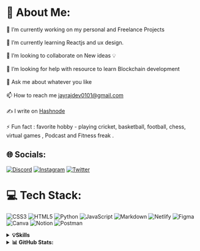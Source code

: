 
# 💫 About Me:
🔭 I’m currently working on my personal and  Freelance Projects <br><br>🌱 I’m currently learning Reactjs and ux design.<br><br>👯 I’m looking to collaborate on New ideas 💡<br><br>🤝 I’m looking for help with resource to learn Blockchain development <br><br>💬 Ask me about whatever you like<br><br>📫 How to reach me jayrajdev0101@gmail.com<br><br> ✍️ I write on [Hashnode](https://hashnode.com/@jayrajsingh) <br><br>⚡ Fun fact : favorite hobby - playing cricket, basketball, football, chess, virtual games , Podcast and Fitness freak . 


## 🌐 Socials:
[![Discord](https://img.shields.io/badge/Discord-%237289DA.svg?logo=discord&logoColor=white)](htttps://discord.gg/jayrajsingh_eth) [![Instagram](https://img.shields.io/badge/Instagram-%23E4405F.svg?logo=Instagram&logoColor=white)](https://instagram.com/jayrajsingh90) [![Twitter](https://img.shields.io/badge/Twitter-%231DA1F2.svg?logo=Twitter&logoColor=white)](https://twitter.com/jayrajsingh_dev) 

# 💻 Tech Stack:
![CSS3](https://img.shields.io/badge/css3-%231572B6.svg?style=for-the-badge&logo=css3&logoColor=white) ![HTML5](https://img.shields.io/badge/html5-%23E34F26.svg?style=for-the-badge&logo=html5&logoColor=white) ![Python](https://img.shields.io/badge/python-3670A0?style=for-the-badge&logo=python&logoColor=ffdd54) ![JavaScript](https://img.shields.io/badge/javascript-%23323330.svg?style=for-the-badge&logo=javascript&logoColor=%23F7DF1E) ![Markdown](https://img.shields.io/badge/markdown-%23000000.svg?style=for-the-badge&logo=markdown&logoColor=white) ![Netlify](https://img.shields.io/badge/netlify-%23000000.svg?style=for-the-badge&logo=netlify&logoColor=#00C7B7) 	![Figma](https://img.shields.io/badge/figma-%23F24E1E.svg?style=for-the-badge&logo=figma&logoColor=white) ![Canva](https://img.shields.io/badge/Canva-%2300C4CC.svg?style=for-the-badge&logo=Canva&logoColor=white) ![Notion](https://img.shields.io/badge/Notion-%23000000.svg?style=for-the-badge&logo=notion&logoColor=white) ![Postman](https://img.shields.io/badge/Postman-FF6C37?style=for-the-badge&logo=postman&logoColor=white)
<details>
  <summary><b>💡Skills</b></summary>
  <br>
  
  ### 👨‍💻 **Programming Languages**
  
  ![C](https://img.shields.io/badge/C-00599C?style=badge&logo=c&logoColor=white)
  ![Python](https://img.shields.io/badge/Python-FFD43B?style=badge&logo=python&logoColor=blue)
  ![JavaScript](https://img.shields.io/badge/JavaScript-323330?style=badge&logo=javascript&logoColor=F7DF1E)
  ![TypeScript](https://img.shields.io/badge/TypeScript-007ACC?style=badge&logo=typescript&logoColor=white)
  
  ### 🚀 **Technologies/Frameworks**
  
  ![React.js](https://img.shields.io/badge/React.js-20232A?style=badge&logo=react&logoColor=61DAFB)
<!--   ![Node.js](https://img.shields.io/badge/Node.js-339933?style=badge&logo=nodedotjs&logoColor=white) -->
<!--   ![ExpressJS](https://img.shields.io/badge/Express.js-000000?style=badge&logo=express&logoColor=white)
  ![MongoDB](https://img.shields.io/badge/MongoDB-4EA94B?style=badge&logo=mongodb&logoColor=white)
  ![Firebase](https://img.shields.io/badge/Firebase-ffca28?style=badge&logo=firebase&logoColor=black) -->
  ![ChakraUI](https://img.shields.io/badge/Chakra--UI-319795?style=badge&logo=chakra-ui&logoColor=white)
<!--   ![MySQL](https://img.shields.io/badge/MySQL-005C84?style=badge&logo=mysql&logoColor=white) -->
  ![Bootstrap](https://img.shields.io/badge/Bootstrap-563D7C?style=badge&logo=bootstrap&logoColor=white)
  ![Tailwind CSS](https://img.shields.io/badge/Tailwind_CSS-38B2AC?style=badge&logo=tailwind-css&logoColor=white)
  ![MaterialUI](https://img.shields.io/badge/Material%20UI-007FFF?style=badge&logo=mui&logoColor=white)
  
  ### 🛠️ **Developer Tools**
  
  ![Git](https://img.shields.io/badge/GIT-E44C30?style=badge&logo=git&logoColor=white)
  ![GitHub](https://img.shields.io/badge/GitHub-100000?style=badge&logo=github&logoColor=white)
<!--   ![Android Studio](https://img.shields.io/badge/Android_Studio-3DDC84?style=badge&logo=android-studio&logoColor=white)
  ![Postman](https://img.shields.io/badge/Postman-FF6C37?style=badge&logo=Postman&logoColor=white)
  ![Anaconda](https://img.shields.io/badge/conda-342B029.svg?&style=badge&logo=anaconda&logoColor=white)
  ![Docker](https://img.shields.io/badge/Docker-2CA5E0?style=badge&logo=docker&logoColor=white) -->
  
  ### 🌐 **Platforms**
  
<!--   ![Linux](https://img.shields.io/badge/Linux-FCC624?style=badge&logo=linux&logoColor=black) -->
  ![Web](https://img.shields.io/badge/Web-4285F4?style=badge&logo=Google-chrome&logoColor=white)
  ![Windows](https://img.shields.io/badge/Windows-0078D6?style=badge&logo=windows&logoColor=white)
<!--   ![Arduino](https://img.shields.io/badge/Arduino-00979D?style=badge&logo=Arduino&logoColor=white) -->
  
</details>
<details>
<summary><b>📊 GitHub Stats: </b></summary>

![](https://github-readme-stats.vercel.app/api?username=jayrajsingh65&theme=radical&hide_border=false&include_all_commits=true&count_private=false)<br/>
![](https://github-readme-streak-stats.herokuapp.com/?user=jayrajsingh65&theme=radical&hide_border=false)<br/>
![](https://github-readme-stats.vercel.app/api/top-langs/?username=jayrajsingh65&theme=radical&hide_border=false&include_all_commits=true&count_private=false&layout=compact)
 

### ✍️ Random Dev Quote
![](https://quotes-github-readme.vercel.app/api?type=horizontal&theme=radical)

---
[![](https://visitcount.itsvg.in/api?id=jayrajsingh65&icon=0&color=0)](https://visitcount.itsvg.in)
